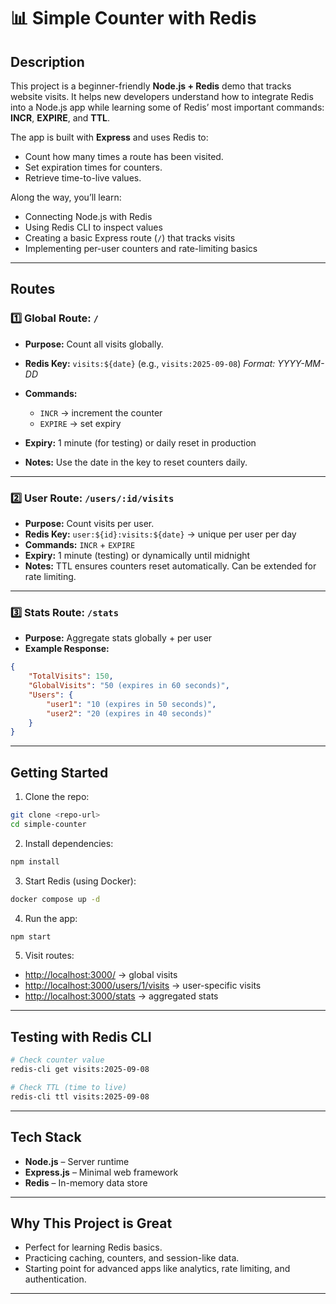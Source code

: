 
# 📊 Simple Counter with Redis

## Description

This project is a beginner-friendly **Node.js + Redis** demo that tracks website visits.
It helps new developers understand how to integrate Redis into a Node.js app while learning some of Redis’ most important commands: **INCR**, **EXPIRE**, and **TTL**.

The app is built with **Express** and uses Redis to:

-   Count how many times a route has been visited.
-   Set expiration times for counters.
-   Retrieve time-to-live values.

Along the way, you’ll learn:

-   Connecting Node.js with Redis
-   Using Redis CLI to inspect values
-   Creating a basic Express route (`/`) that tracks visits
-   Implementing per-user counters and rate-limiting basics

---

## Routes

### 1️⃣ Global Route: `/`

-   **Purpose:** Count all visits globally.
-   **Redis Key:** `visits:${date}` (e.g., `visits:2025-09-08`)
    _Format: YYYY-MM-DD_
-   **Commands:**

    -   `INCR` → increment the counter
    -   `EXPIRE` → set expiry

-   **Expiry:** 1 minute (for testing) or daily reset in production
-   **Notes:** Use the date in the key to reset counters daily.

---

### 2️⃣ User Route: `/users/:id/visits`

-   **Purpose:** Count visits per user.
-   **Redis Key:** `user:${id}:visits:${date}` → unique per user per day
-   **Commands:** `INCR` + `EXPIRE`
-   **Expiry:** 1 minute (testing) or dynamically until midnight
-   **Notes:** TTL ensures counters reset automatically. Can be extended for rate limiting.

---

### 3️⃣ Stats Route: `/stats`

-   **Purpose:** Aggregate stats globally + per user
-   **Example Response:**

```json
{
    "TotalVisits": 150,
    "GlobalVisits": "50 (expires in 60 seconds)",
    "Users": {
        "user1": "10 (expires in 50 seconds)",
        "user2": "20 (expires in 40 seconds)"
    }
}
```

---

## Getting Started

1. Clone the repo:

```bash
git clone <repo-url>
cd simple-counter
```

2. Install dependencies:

```bash
npm install
```

3. Start Redis (using Docker):

```bash
docker compose up -d
```

4. Run the app:

```bash
npm start
```

5. Visit routes:

-   [http://localhost:3000/](http://localhost:3000/) → global visits
-   [http://localhost:3000/users/1/visits](http://localhost:3000/users/1/visits) → user-specific visits
-   [http://localhost:3000/stats](http://localhost:3000/stats) → aggregated stats

---

## Testing with Redis CLI

```bash
# Check counter value
redis-cli get visits:2025-09-08

# Check TTL (time to live)
redis-cli ttl visits:2025-09-08
```

---

## Tech Stack

-   **Node.js** – Server runtime
-   **Express.js** – Minimal web framework
-   **Redis** – In-memory data store

---

## Why This Project is Great

-   Perfect for learning Redis basics.
-   Practicing caching, counters, and session-like data.
-   Starting point for advanced apps like analytics, rate limiting, and authentication.

---
